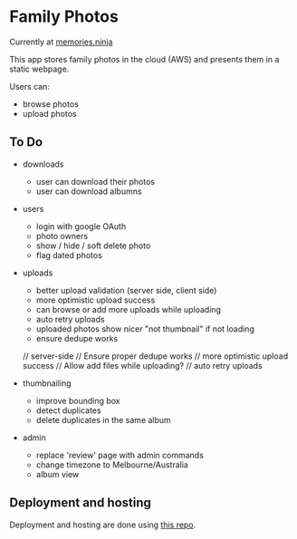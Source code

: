 # Family Photos

Currently at [memories.ninja](https://memories.ninja)

This app stores family photos in the cloud (AWS) and presents them in a static webpage.

Users can:

* browse photos
* upload photos

## To Do

* downloads
    - user can download their photos
    - user can download albumns
* users
    - login with google OAuth
    - photo owners
    - show / hide / soft delete photo
    - flag dated photos
* uploads
    - better upload validation (server side, client side)
    - more optimistic upload success
    - can browse or add more uploads while uploading
    - auto retry uploads
    - uploaded photos show nicer "not thumbnail" if not loading
    - ensure dedupe works

    // server-side
    // Ensure proper dedupe works
    // more optimistic upload success
    // Allow add files while uploading?
    // auto retry uploads

* thumbnailing
    - improve bounding box
    - detect duplicates
    - delete duplicates in the same album
* admin
    - replace 'review' page with admin commands
    - change timezone to Melbourne/Australia
    - album view


## Deployment and hosting

Deployment and hosting are done using [this repo](https://github.com/MattSegal/swarm-infra).

